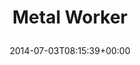 ---
retweeted: false
source: <a href="http://twitter.com" rel="nofollow">Twitter Web Client</a>
entities:
  hashtags: []
  symbols: []
  user_mentions: []
  urls:
  - url: http://t.co/LoVEDwN1hR
    expanded_url: http://i.imgur.com/wcqcg2c.gif
    display_url: i.imgur.com/wcqcg2c.gif
    indices:
    - '13'
    - '35'
display_text_range:
- '0'
- '35'
favorite_count: '2'
id_str: '484611414422978560'
truncated: false
retweet_count: '1'
id: '484611414422978560'
possibly_sensitive: false
created_at: Thu Jul 03 08:15:39 +0000 2014
favorited: false
full_text: Metal Worker
lang: en
quote_url: http://i.imgur.com/wcqcg2c.gif
tags:
- pesos/twitter
date: '2014-07-03T08:15:39+00:00'
src: https://twitter.com/bascht/status/484611414422978560
original_url: https://twitter.com/bascht/status/484611414422978560
type: twitter_tweet
text: Metal Worker
title: 'Metal Worker

  '

---